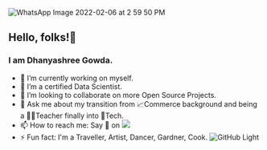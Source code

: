 ![WhatsApp Image 2022-02-06 at 2 59 50 PM](https://user-images.githubusercontent.com/98444417/153049484-842c382b-4b7c-4fda-b16b-253a9889e85b.jpeg)
## Hello, folks!👋
### I am Dhanyashree Gowda.
- 🔭 I’m currently working on myself.
- 🌱 I’m a certified Data Scientist.
- 👯 I’m looking to collaborate on more Open Source Projects.
- 💬 Ask me about my transition from  📈Commerce background and being a 👩‍🏫Teacher finally into 🤖Tech.
- 📫 How to reach me: Say 👋  on  <a href="mailto:gowdadhanyashree03@gmail.com?"><img src="https://img.shields.io/badge/gmail-%23DD0031.svg?&style=for-the-badge&logo=gmail&logoColor=white"/></a>
- ⚡ Fun fact: I'm a Traveller, Artist, Dancer, Gardner, Cook.
![GitHub Light](https://github.com/github-light.png#gh-dark-mode-only)








<!--
**Dhanyashree03/Dhanyashree03** is a ✨ _special_ ✨ repository because its `README.md` (this file) appears on your GitHub profile.

Here are some ideas to get you started:

- 🔭 I’m currently working on ...
- 🌱 I’m currently learning ...
- 👯 I’m looking to collaborate on ...
- 🤔 I’m looking for help with ...
- 💬 Ask me about ...
- 📫 How to reach me: ...
- 😄 Pronouns: ...
- ⚡ Fun fact: ...
-->
